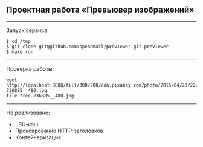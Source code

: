 ## Проектная работа «Превьювер изображений»
---
Запуск сервиса:
```
$ cd /tmp
$ git clone git@github.com:spendmail/previewer.git previewer  
$ make run
```
---
Проверка работы:
```
wget http://localhost:8888/fill/300/200/cdn.pixabay.com/photo/2015/04/23/22/00/tree-736885__480.jpg
file tree-736885__480.jpg
```
---
Не реализовано:
- LRU-кэш
- Проксирование HTTP-заголовков 
- Контейнеризация
